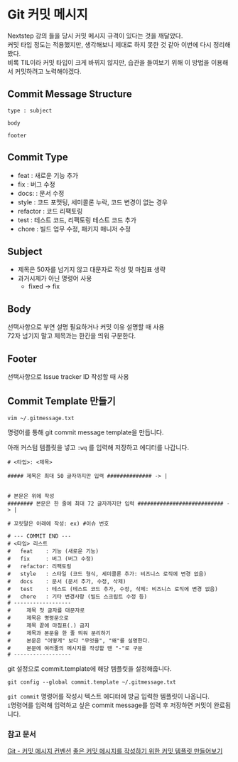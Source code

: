 # Git 커밋 메시지

Nextstep 강의 들을 당시 커밋 메시지 규격이 있다는 것을 깨달았다.  
커밋 타입 정도는 적용했지만, 생각해보니 제대로 하지 못한 것 같아 이번에 다시 정리해봤다.  
비록 TIL이라 커밋 타입이 크게 바뀌지 않지만, 습관을 들여보기 위해 이 방법을 이용해서 커밋하려고 노력해야겠다.

## Commit Message Structure
```
type : subject

body

footer
```

## Commit Type
* feat : 새로운 기능 추가
* fix : 버그 수정
* docs: : 문서 수정
* style : 코드 포맷팅, 세미콜론 누락, 코드 변경이 없는 경우
* refactor : 코드 리팩토링
* test : 테스트 코드, 리팩토링 테스트 코드 추가
* chore : 빌드 업무 수정, 패키지 매니저 수정

## Subject
- 제목은 50자를 넘기지 않고 대문자로 작성 및 마침표 생략
- 과거시제가 아닌 명령어 사용
    * fixed -> fix

## Body
선택사항으로 부연 설명 필요하거나 커밋 이유 설명할 때 사용  
72자 넘기지 말고 제목과는 한칸을 띄워 구분한다.

## Footer
선택사항으로 Issue tracker ID 작성할 때 사용

## Commit Template 만들기
```
vim ~/.gitmessage.txt
```
명령어를 통해 git commit message template을 만듭니다.


아래 커스텀 템플릿을 넣고 `:wq` 를 입력해 저장하고 에디터를 나갑니다.

```
# <타입>: <제목>

##### 제목은 최대 50 글자까지만 입력 ############## -> |


# 본문은 위에 작성
######## 본문은 한 줄에 최대 72 글자까지만 입력 ########################### -> |

# 꼬릿말은 아래에 작성: ex) #이슈 번호

# --- COMMIT END ---
# <타입> 리스트
#   feat    : 기능 (새로운 기능)
#   fix     : 버그 (버그 수정)
#   refactor: 리팩토링
#   style   : 스타일 (코드 형식, 세미콜론 추가: 비즈니스 로직에 변경 없음)
#   docs    : 문서 (문서 추가, 수정, 삭제)
#   test    : 테스트 (테스트 코드 추가, 수정, 삭제: 비즈니스 로직에 변경 없음)
#   chore   : 기타 변경사항 (빌드 스크립트 수정 등)
# ------------------
#     제목 첫 글자를 대문자로
#     제목은 명령문으로
#     제목 끝에 마침표(.) 금지
#     제목과 본문을 한 줄 띄워 분리하기
#     본문은 "어떻게" 보다 "무엇을", "왜"를 설명한다.
#     본문에 여러줄의 메시지를 작성할 땐 "-"로 구분
# ------------------
```

git 설정으로 commit.template에 해당 템플릿을 설정해줍니다.
```
git config --global commit.template ~/.gitmessage.txt
```

`git commit` 명령어를 작성시 텍스트 에디터에 방금 입력한 템플릿이 나옵니다.  
`i`명령어를 입력해 입력하고 싶은 commit message를 입력 후 저장하면 커밋이 완료됩니다.


### 참고 문서
[Git - 커밋 메시지 컨벤션](https://doublesprogramming.tistory.com/256)
[좋은 커밋 메시지를 작성하기 위한 커밋 템플릿 만들어보기](https://junwoo45.github.io/2020-02-06-commit_template/)
